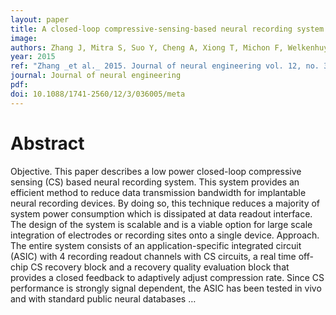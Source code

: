 ```yaml
---
layout: paper
title: A closed-loop compressive-sensing-based neural recording system
image:
authors: Zhang J, Mitra S, Suo Y, Cheng A, Xiong T, Michon F, Welkenhuysen M, Kloosterman F, Chin PS, Hsiao S, Tran TD, Yazicioglu F, and Etienne-Cummings R.
year: 2015
ref: "Zhang _et al._ 2015. Journal of neural engineering vol. 12, no. 3: 036005."
journal: Journal of neural engineering
pdf: 
doi: 10.1088/1741-2560/12/3/036005/meta
---
```


# Abstract
Objective. This paper describes a low power closed-loop compressive sensing (CS) based neural recording system. This system provides an efficient method to reduce data transmission bandwidth for implantable neural recording devices. By doing so, this technique reduces a majority of system power consumption which is dissipated at data readout interface. The design of the system is scalable and is a viable option for large scale integration of electrodes or recording sites onto a single device. Approach. The entire system consists of an application-specific integrated circuit (ASIC) with 4 recording readout channels with CS circuits, a real time off-chip CS recovery block and a recovery quality evaluation block that provides a closed feedback to adaptively adjust compression rate. Since CS performance is strongly signal dependent, the ASIC has been tested in vivo and with standard public neural databases …

